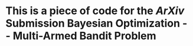 # This is a piece of code for the *ArXiv* Submission **Bayesian Optimization -- Multi-Armed Bandit Problem**
